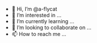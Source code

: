 - 👋 Hi, I’m @a-flycat
- 👀 I’m interested in ...
- 🌱 I’m currently learning ...
- 💞️ I’m looking to collaborate on ...
- 📫 How to reach me ...

<!---
a-flycat/a-flycat is a ✨ special ✨ repository because its `README.md` (this file) appears on your GitHub profile.
You can click the Preview link to take a look at your changes.
--->
